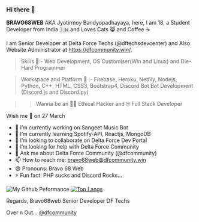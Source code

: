 ### Hi there 👋

<!--
**BRAVO68WEB/BRAVO68WEB** is a ✨ _special_ ✨ repository because its `README.md` (this file) appears on your GitHub profile.

Here are some ideas to get you started:
-->
**BRAVO68WEB** AKA Jyotirmoy Bandyopadhayaya, here, I am 18, a Student Developer from India 🇮🇳 and Loves Cats 😸 and Coffee ☕

I am Senior Developer at Delta Force Techs (@dftechsdevcenter) and Also Website Administrator at https://dfcommunity.win/.

>Skills 💪:-
Web Development, OS Customiser(Win and Linux) and Die-Hard Programmer

>Workspace and Platform 🤠 :-
Firebase, Heroku, Netfily, Nodejs, Python, C++, HTML, CSS3, Bootstrap4, Discord Bot Bot Development (Discord.js and Discord.py)

>>Wanna be an 🕵️‍♂️ Ethical Hacker and 🤓 Full Stack Developer

Wish me 🎂 on 27 March

- 🔭 I’m currently working on Sangeet Music Bot
- 🌱 I’m currently learning Spotify-API, Reactjs, MongoDB
- 👯 I’m looking to collaborate on Delta Force Dev Portal
- 🤔 I’m looking for help with Delta Force Community
- 💬 Ask me about Delta Force Community (@dfcommunity)
- 📫 How to reach me: [bravo68web@dfcommunity.win](bravo68web@dfcommunity.win)
- 😄 Pronouns: Bravo 68 Web
- ⚡ Fun fact: PHP sucks and Discord Rocks...

![My Github Peformance](https://github-readme-stats.vercel.app/api?username=Bravo68web&show_icons=true&theme=dracula&count_private=true)
[![Top Langs](https://github-readme-stats.vercel.app/api/top-langs/?username=bravo68web&layout=compact)](https://github.com/anuraghazra/github-readme-stats)

Regards,
Bravo68web
Senior Developer
DF Techs

Over n Out... 
 [@dfcommunity](https://GitHub.com/Dfcommunity)
